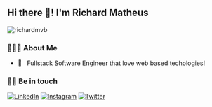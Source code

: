 <h2> Hi there 👋! I'm Richard Matheus</h2>

<p align="left"> <img src="https://komarev.com/ghpvc/?username=richardmvb" alt="richardmvb" /> </p>

<h3> 👨🏻‍💻 About Me </h3>

- 💼 &nbsp; Fullstack Software Engineer that love web based techologies!

<h3> 🤝🏻 Be in touch </h3>

<p>
  <a href="https://www.linkedin.com/in/richard-matheus-vilas-boas/"><img alt="LinkedIn" src="https://img.shields.io/badge/Linkdin-Richard%20Matheus-darkgray?style=flat-square&logo=linkedin"></a>
  <a href="https://www.instagram.com/riboard/"><img alt="Instagram" src="https://img.shields.io/badge/Instagram-riboard-darkgray?style=flat-square&logo=instagram"></a>
  <a href="https://twitter.com/riboard/"><img alt="Twitter" src="https://img.shields.io/badge/Twitter-riboard-darkgray?style=flat-square&logo=twitter"></a>
</p>
